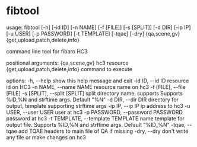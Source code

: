 # fibtool

usage: fibtool [-h] [-id ID] [-n NAME] [-f [FILE]] [-s [SPLIT]] [-d DIR] [-ip IP] [-u USER] [-p PASSWORD] [-t TEMPLATE] [-tqae] [-dry]
               {qa,scene,gv} {get,upload,patch,delete,info}

command line tool for fibaro HC3

positional arguments:
  {qa,scene,gv}         hc3 resource
  {get,upload,patch,delete,info}
                        command to execute

options:
  -h, --help            show this help message and exit
  -id ID, --id ID       resource id on HC3
  -n NAME, --name NAME  resource name on hc3
  -f [FILE], --file [FILE]
  -s [SPLIT], --split [SPLIT]
                        split directory name, supports Supports %ID,%N and strftime args. Default "%N"
  -d DIR, --dir DIR     directory for output, template supporting strftime args
  -ip IP, --ip IP       ip address to hc3
  -u USER, --user USER  user at hc3
  -p PASSWORD, --password PASSWORD
                        password at hc3
  -t TEMPLATE, --template TEMPLATE
                        name template for output file. Supports %ID,%N and strftime args. Default "%ID_%N"
  -tqae, --tqae         add TQAE headers to main file of QA if missing
  -dry, --dry           don't write any file or make changes on hc3
